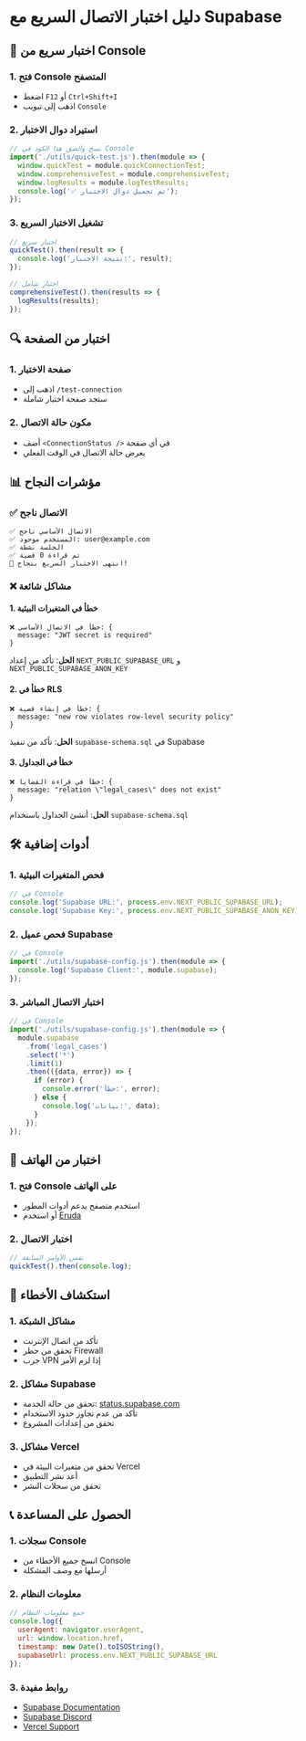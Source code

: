 # دليل اختبار الاتصال السريع مع Supabase

## 🚀 اختبار سريع من Console

### 1. فتح Console المتصفح
- اضغط `F12` أو `Ctrl+Shift+I`
- اذهب إلى تبويب `Console`

### 2. استيراد دوال الاختبار
```javascript
// نسخ والصق هذا الكود في Console
import('./utils/quick-test.js').then(module => {
  window.quickTest = module.quickConnectionTest;
  window.comprehensiveTest = module.comprehensiveTest;
  window.logResults = module.logTestResults;
  console.log('✅ تم تحميل دوال الاختبار');
});
```

### 3. تشغيل الاختبار السريع
```javascript
// اختبار سريع
quickTest().then(result => {
  console.log('نتيجة الاختبار:', result);
});

// اختبار شامل
comprehensiveTest().then(results => {
  logResults(results);
});
```

## 🔍 اختبار من الصفحة

### 1. صفحة الاختبار
- اذهب إلى `/test-connection`
- ستجد صفحة اختبار شاملة

### 2. مكون حالة الاتصال
- أضف `<ConnectionStatus />` في أي صفحة
- يعرض حالة الاتصال في الوقت الفعلي

## 📊 مؤشرات النجاح

### ✅ الاتصال ناجح
```
✅ الاتصال الأساسي ناجح
✅ المستخدم موجود: user@example.com
✅ الجلسة نشطة
✅ تم قراءة 0 قضية
🎉 انتهى الاختبار السريع بنجاح!
```

### ❌ مشاكل شائعة

#### 1. خطأ في المتغيرات البيئية
```
❌ خطأ في الاتصال الأساسي: {
  message: "JWT secret is required"
}
```
**الحل**: تأكد من إعداد `NEXT_PUBLIC_SUPABASE_URL` و `NEXT_PUBLIC_SUPABASE_ANON_KEY`

#### 2. خطأ في RLS
```
❌ خطأ في إنشاء قضية: {
  message: "new row violates row-level security policy"
}
```
**الحل**: تأكد من تنفيذ `supabase-schema.sql` في Supabase

#### 3. خطأ في الجداول
```
❌ خطأ في قراءة القضايا: {
  message: "relation \"legal_cases\" does not exist"
}
```
**الحل**: أنشئ الجداول باستخدام `supabase-schema.sql`

## 🛠️ أدوات إضافية

### 1. فحص المتغيرات البيئية
```javascript
// في Console
console.log('Supabase URL:', process.env.NEXT_PUBLIC_SUPABASE_URL);
console.log('Supabase Key:', process.env.NEXT_PUBLIC_SUPABASE_ANON_KEY);
```

### 2. فحص عميل Supabase
```javascript
// في Console
import('./utils/supabase-config.js').then(module => {
  console.log('Supabase Client:', module.supabase);
});
```

### 3. اختبار الاتصال المباشر
```javascript
// في Console
import('./utils/supabase-config.js').then(module => {
  module.supabase
    .from('legal_cases')
    .select('*')
    .limit(1)
    .then(({data, error}) => {
      if (error) {
        console.error('خطأ:', error);
      } else {
        console.log('بيانات:', data);
      }
    });
});
```

## 📱 اختبار من الهاتف

### 1. فتح Console على الهاتف
- استخدم متصفح يدعم أدوات المطور
- أو استخدم [Eruda](https://github.com/liriliri/eruda)

### 2. اختبار الاتصال
```javascript
// نفس الأوامر السابقة
quickTest().then(console.log);
```

## 🔧 استكشاف الأخطاء

### 1. مشاكل الشبكة
- تأكد من اتصال الإنترنت
- تحقق من حظر Firewall
- جرب VPN إذا لزم الأمر

### 2. مشاكل Supabase
- تحقق من حالة الخدمة: [status.supabase.com](https://status.supabase.com)
- تأكد من عدم تجاوز حدود الاستخدام
- تحقق من إعدادات المشروع

### 3. مشاكل Vercel
- تحقق من متغيرات البيئة في Vercel
- أعد نشر التطبيق
- تحقق من سجلات النشر

## 📞 الحصول على المساعدة

### 1. سجلات Console
- انسخ جميع الأخطاء من Console
- أرسلها مع وصف المشكلة

### 2. معلومات النظام
```javascript
// جمع معلومات النظام
console.log({
  userAgent: navigator.userAgent,
  url: window.location.href,
  timestamp: new Date().toISOString(),
  supabaseUrl: process.env.NEXT_PUBLIC_SUPABASE_URL
});
```

### 3. روابط مفيدة
- [Supabase Documentation](https://supabase.com/docs)
- [Supabase Discord](https://discord.supabase.com)
- [Vercel Support](https://vercel.com/support) 